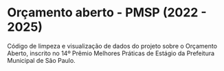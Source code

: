 # Orçamento aberto - PMSP (2022 - 2025)
Código de limpeza e visualização de dados do projeto sobre o Orçamento Aberto, inscrito no 14º Prêmio Melhores Práticas de Estágio da Prefeitura Municipal de São Paulo.
